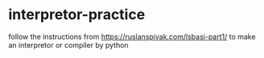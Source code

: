# interpretor-practice
follow the instructions from https://ruslanspivak.com/lsbasi-part1/ to make an interpretor or compiler by python
